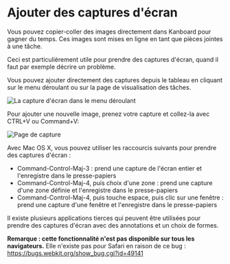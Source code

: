 Ajouter des captures d'écran
==================

Vous pouvez copier-coller des images directement dans Kanboard pour gagner du temps.
Ces images sont mises en ligne en tant que pièces jointes à une tâche.

Ceci est particulièrement utile pour prendre des captures d'écran, quand il faut par exemple décrire un problème.

Vous pouvez ajouter directement des captures depuis le tableau en cliquant sur le menu déroulant ou sur la page de visualisation des tâches.

![La capture d'écran dans le menu déroulant](https://kanboard.net/screenshots/documentation/dropdown-screenshot.png)

Pour ajouter une nouvelle image, prenez votre capture et collez-la avec CTRL+V ou Command+V:

![Page de capture](https://kanboard.net/screenshots/documentation/task-screenshot.png)

Avec Mac OS X, vous pouvez utiliser les raccourcis suivants pour prendre des captures d'écran :

- Command-Control-Maj-3 : prend une capture de l'écran entier et l'enregistre dans le presse-papiers
- Command-Control-Maj-4, puis choix d'une zone : prend une capture d'une zone définie et l'enregistre dans le presse-papiers
- Command-Control-Maj-4, puis touche espace, puis clic sur une fenêtre : prend une capture d'une fenêtre et l'enregistre dans le presse-papiers

Il existe plusieurs applications tierces qui peuvent être utilisées pour prendre des captures d'écran avec des annotations et un choix de formes.

**Remarque : cette fonctionnalité n'est pas disponible sur tous les navigateurs.** Elle n'existe pas pour Safari en raison de ce bug : https://bugs.webkit.org/show_bug.cgi?id=49141

